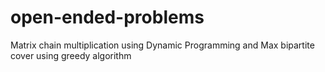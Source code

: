 # open-ended-problems
Matrix chain multiplication using Dynamic Programming and Max bipartite cover using greedy algorithm
